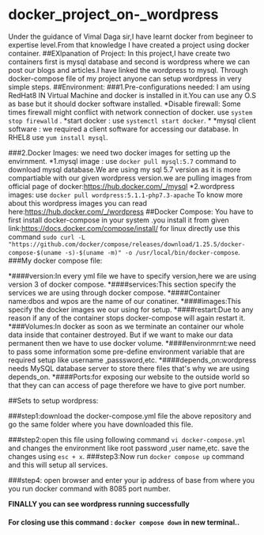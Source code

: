 # docker_project_on-_wordpress
Under the guidance of Vimal Daga sir,I have learnt docker from begineer to expertise level.From that knowledge I have created a project using docker container.
##EXlpanation of Project:
In this project,I have create two containers first is mysql database and second is wordpress where we can post our blogs and articles.I have linked the wordpress to mysql.
Through docker-compose file of my project anyone can setup wordpress in very simple steps.
##Environment:
###1.Pre-configurations needed:
 I am using RedHat8 IN Virtual Machine and docker is installed in it.You can use any O.S as base but it should docker software installed.
  *Disable firewall:
   Some times firewall might conflict with network connection of docker.
   use `system stop firewalld` .
  *start docker :
   use `systemctl start docker`.
  *
  *mysql client software :
  we required a client software for accessing our database.
  In RHEL8 use `yum install mysql`.
 
###2.Docker Images:
  we need two docker images for setting up the envirnment.
  *1.mysql image :
  use `docker pull mysql:5.7` command to download mysql database.We are using my  sql 5.7 version as it is more compartiable with our given wordpress version.we  are pulling images from official page of docker:https://hub.docker.com/_/mysql 
  *2.wordpress images:
  use `docker pull wordpress:5.1.1-php7.3-apache`
  To know more about this wordpress images you can read here:https://hub.docker.com/_/wordpress
##Docker Compose:
You have to first install docker-compose in your system .you install it from given link:https://docs.docker.com/compose/install/
for linux directly use this command `sudo curl -L "https://github.com/docker/compose/releases/download/1.25.5/docker-compose-$(uname -s)-$(uname -m)" -o /usr/local/bin/docker-compose`.
###My docker compose file:


 *####version:In every yml file we have to specify version,here we are using version 3 of docker compose.
 *####services:This section specify the services we are using through docker compose.
 *####Container name:dbos and wpos are the name of our conatiner.
 *####images:This specify the docker images we our using for setup.
 *####restart:Due to any reason if any of the container stops docker-compose will again restart it.
 *###Volumes:In docker as soon as we terminate an container our whole data inside that container destroyed. But if we want to make our data permanent then we have to use docker volume.
 *####environmrnt:we need to pass some information some pre-define environment variable that are required setup like username ,passsword,etc.
 *####depends_on:wordpress needs MySQL database server to store there files that's why we are using depends_on.
 *####Ports:for exposing our website to the outside world so that they can can access of page therefore we have to give port number.

##Sets to setup wordpress:
 
 ###step1:download the docker-compose.yml file the above repository and go the same folder where you have downloaded this file.


 ###step2:open this file using following command `vi docker-compose.yml` and changes the environment like root password ,user name,etc.
 save the changes using `esc + x`.
 ###step3:Now run `docker compose up` command and this will setup all services.


 ###step4: open browser and enter your ip address of base from where you you run docker command with 8085 port number.



 **FINALLY you can see wordpress running successfully**

 #### For closing use this command : `docker compose down` in new terminal..


